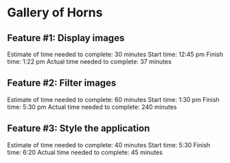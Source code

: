 # Gallery of Horns

## Feature #1: Display images
Estimate of time needed to complete: 30 minutes
Start time: 12:45 pm
Finish time: 1:22 pm
Actual time needed to complete: 37 minutes

## Feature #2: Filter images
Estimate of time needed to complete: 60 minutes
Start time:  1:30 pm
Finish time: 5:30 pm
Actual time needed to complete: 240 minutes

## Feature #3: Style the application
Estimate of time needed to complete: 40 minutes
Start time: 5:30
Finish time: 6:20
Actual time needed to complete: 45 minutes